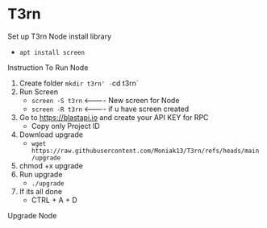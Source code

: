 # T3rn
Set up T3rn Node
install library
   - `apt install screen`

Instruction To Run Node 
1. Create folder `mkdir t3rn'
   -`cd t3rn`
2. Run Screen
   - `screen -S t3rn`    <---- New screen for Node
   - `screen -R t3rn`    <---- if u have screen created
3. Go to https://blastapi.io and create your API KEY for RPC 
   - Copy only Project ID
4. Download upgrade 
   - `wget https://raw.githubusercontent.com/Moniak13/T3rn/refs/heads/main/upgrade`
5. chmod +x upgrade
6. Run upgrade
   - `./upgrade`
7. If its all done 
   - CTRL + A + D

Upgrade Node

